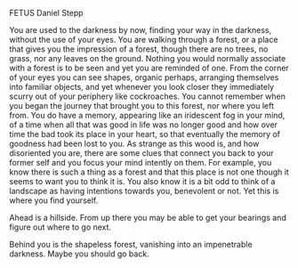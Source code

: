 FETUS
Daniel Stepp

You are used to the darkness by now, finding your way in the darkness, without the use of your eyes. You are walking through a forest, or a place that gives you the impression of a forest, though there are no trees, no grass, nor any leaves on the ground. Nothing you would normally associate with a forest is to be seen and yet you are reminded of one. From the corner of your eyes you can see shapes, organic perhaps, arranging themselves into familiar objects, and yet whenever you look closer they immediately scurry out of your periphery like cockroaches. You cannot remember when you began the journey that brought you to this forest, nor where you left from. You do have a memory, appearing like an iridescent fog in your mind, of a time when all that was good in life was no longer good and how over time the bad took its place in your heart, so that eventually the memory of goodness had been lost to you. As strange as this wood is, and how disoriented you are, there are some clues that connect you back to your former self and you focus your mind intently on them. For example, you know there is such a thing as a forest and that this place is not one though it seems to want you to think it is. You also know it is a bit odd to think of a landscape as having intentions towards you, benevolent or not. Yet this is where you find yourself.

Ahead is a hillside. From up there you may be able to get your bearings and figure out where to go next.

Behind you is the shapeless forest, vanishing into an impenetrable darkness. Maybe you should go back.
